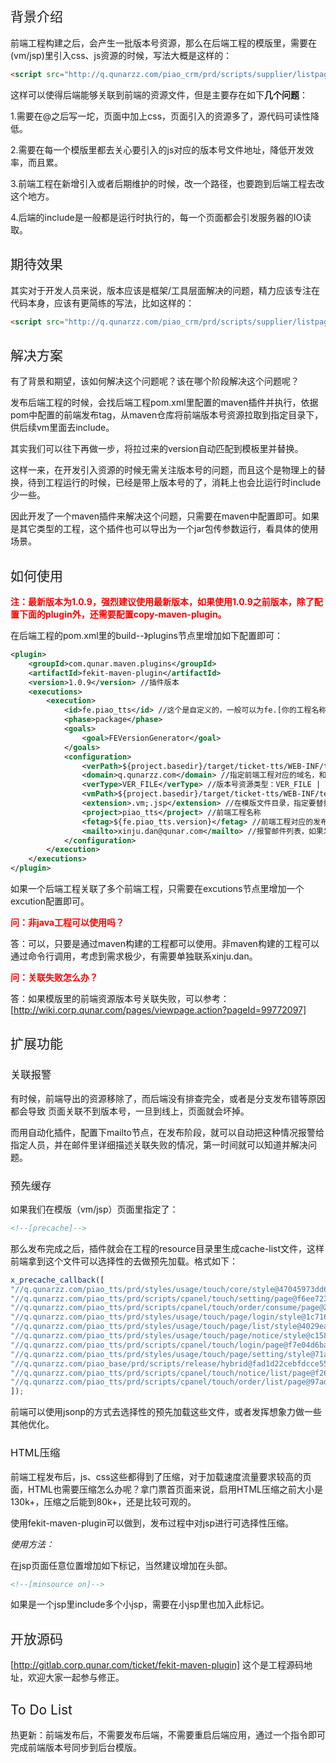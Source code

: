 <h2 style="font-weight: normal"> 背景介绍 </h2>

前端工程构建之后，会产生一批版本号资源，那么在后端工程的模版里，需要在(vm/jsp)里引入css、js资源的时候，写法大概是这样的：

```html
<script src="http://q.qunarzz.com/piao_crm/prd/scripts/supplier/listpage@#include("/include/ver/scripts/supplier/listpage.js.ver").js" type="text/javascript" charset="utf-8"></script>
```

这样可以使得后端能够关联到前端的资源文件，但是主要存在如下**几个问题**：

1.需要在@之后写一坨，页面中加上css，页面引入的资源多了，源代码可读性降低。

2.需要在每一个模版里都去关心要引入的js对应的版本号文件地址，降低开发效率，而且累。

3.前端工程在新增引入或者后期维护的时候，改一个路径，也要跑到后端工程去改这个地方。

4.后端的include是一般都是运行时执行的，每一个页面都会引发服务器的IO读取。

<h2 style="font-weight: normal"> 期待效果 </h2>

其实对于开发人员来说，版本应该是框架/工具层面解决的问题，精力应该专注在代码本身，应该有更简练的写法，比如这样的：

```html
<script src="http://q.qunarzz.com/piao_crm/prd/scripts/supplier/listpage@ver.js" type="text/javascript" charset="utf-8"></script>
```

<h2 style="font-weight: normal"> 解决方案 </h2>

有了背景和期望，该如何解决这个问题呢？该在哪个阶段解决这个问题呢？

发布后端工程的时候，会找后端工程pom.xml里配置的maven插件并执行，依据pom中配置的前端发布tag，从maven仓库将前端版本号资源拉取到指定目录下，供后续vm里面去include。

其实我们可以往下再做一步，将拉过来的version自动匹配到模板里并替换。

这样一来，在开发引入资源的时候无需关注版本号的问题，而且这个是物理上的替换，待到工程运行的时候，已经是带上版本号的了，消耗上也会比运行时include少一些。

因此开发了一个maven插件来解决这个问题，只需要在maven中配置即可。如果是其它类型的工程，这个插件也可以导出为一个jar包传参数运行，看具体的使用场景。

<h2 style="font-weight: normal"> 如何使用 </h2>

<b style="color: red"> 注：最新版本为1.0.9，强烈建议使用最新版本，如果使用1.0.9之前版本，除了配置下面的plugin外，还需要配置copy-maven-plugin。 </b>

在后端工程的pom.xml里的build--》plugins节点里增加如下配置即可：

```xml
<plugin>
    <groupId>com.qunar.maven.plugins</groupId>
    <artifactId>fekit-maven-plugin</artifactId>
    <version>1.0.9</version> //插件版本
    <executions>
        <execution>
            <id>fe.piao_tts</id> //这个是自定义的，一般可以为fe.[你的工程名称]
            <phase>package</phase>
            <goals>
                <goal>FEVersionGenerator</goal>
            </goals>
            <configuration>
                <verPath>${project.basedir}/target/ticket-tts/WEB-INF/template/</verPath> //前端版本号资源存放目录，插件会根据fetag参数自动拉取
                <domain>q.qunarzz.com</domain> //指定前端工程对应的域名，和vm里实际引入的前端资源域名是匹配的
                <verType>VER_FILE</verType> //版本号资源类型：VER_FILE | VER_MAP,一般VER_FILE即可
                <vmPath>${project.basedir}/target/ticket-tts/WEB-INF/template/</vmPath> //前端模版文件目录
                <extension>.vm;.jsp</extension> //在模版文件目录，指定要替换模版类型
                <project>piao_tts</project> //前端工程名称
                <fetag>${fe.piao_tts.version}</fetag> //前端工程对应的发布tag，该参数一般由发布系统传进来。
                <mailto>xinju.dan@qunar.com</mailto> //报警邮件列表，如果发现有匹配不到版本号的情况，会邮件报警
            </configuration>
        </execution>
    </executions>
</plugin>
```

如果一个后端工程关联了多个前端工程，只需要在excutions节点里增加一个excution配置即可。

<b style="color: red">问：非java工程可以使用吗？</b>

答：可以，只要是通过maven构建的工程都可以使用。非maven构建的工程可以通过命令行调用，考虑到需求极少，有需要单独联系xinju.dan。

<b style="color: red">问：关联失败怎么办？</b>

答：如果模版里的前端资源版本号关联失败，可以参考：[http://wiki.corp.qunar.com/pages/viewpage.action?pageId=99772097]

<h2 style="font-weight: normal;"> 扩展功能 </h2>

<h3 style="font-weight: normal"> 关联报警 </h3>

有时候，前端导出的资源移除了，而后端没有排查完全，或者是分支发布错等原因都会导致 页面关联不到版本号，一旦到线上，页面就会坏掉。

而用自动化插件，配置下mailto节点，在发布阶段，就可以自动把这种情况报警给指定人员，并在邮件里详细描述关联失败的情况，第一时间就可以知道并解决问题。

<h3 style="font-weight: normal"> 预先缓存 </h3>

如果我们在模版（vm/jsp）页面里指定了：

```html
<!--[precache]-->
```

那么发布完成之后，插件就会在工程的resource目录里生成cache-list文件，这样前端拿到这个文件可以选择性的去做预先加载。格式如下：

```javascript
x_precache_callback([
"//q.qunarzz.com/piao_tts/prd/styles/usage/touch/core/style@47045973dd6e2d41c75aea17bbaf8d2d.css",
"//q.qunarzz.com/piao_tts/prd/scripts/cpanel/touch/setting/page@f6ee723939b02c382ba22725b3cd453a.js",
"//q.qunarzz.com/piao_tts/prd/scripts/cpanel/touch/order/consume/page@2e2dd4fc3939ed622aad02e56b7bbd22.js",
"//q.qunarzz.com/piao_tts/prd/styles/usage/touch/page/login/style@1c7164301c45726f7f7cedafaae41b6e.css",
"//q.qunarzz.com/piao_tts/prd/styles/usage/touch/page/list/style@4029ea60c4ab5081deb884aecaa61e32.css",
"//q.qunarzz.com/piao_tts/prd/styles/usage/touch/page/notice/style@c158e2066837e25cc428addf0c00d949.css",
"//q.qunarzz.com/piao_tts/prd/scripts/cpanel/touch/login/page@f7e04d6baba46cced50858f7fafd8818.js",
"//q.qunarzz.com/piao_tts/prd/styles/usage/touch/page/setting/style@71a8fbcdae43dd1c0f74111f88c522ea.css",
"//q.qunarzz.com/piao_base/prd/scripts/release/hybrid@fad1d22cebfdcce55ae669b99a5ad23f.js",
"//q.qunarzz.com/piao_tts/prd/scripts/cpanel/touch/notice/list/page@f26fd1c6ae4e6f997be0bf391d85762c.js",
"//q.qunarzz.com/piao_tts/prd/scripts/cpanel/touch/order/list/page@97ad1e7089b7dbd115fa3b4ae578482c.js"
]);
```

前端可以使用jsonp的方式去选择性的预先加载这些文件，或者发挥想象力做一些其他优化。

<h3 style="font-weight: normal"> HTML压缩 </h3>

前端工程发布后，js、css这些都得到了压缩，对于加载速度流量要求较高的页面，HTML也需要压缩怎么办呢？拿门票首页面来说，启用HTML压缩之前大小是130k+，压缩之后能到80k+，还是比较可观的。

使用fekit-maven-plugin可以做到，发布过程中对jsp进行可选择性压缩。

*使用方法：*

在jsp页面任意位置增加如下标记，当然建议增加在头部。

```html
<!--[minsource on]-->
```

如果是一个jsp里include多个小jsp，需要在小jsp里也加入此标记。

<h2 style="font-weight: normal"> 开放源码 </h2>

[http://gitlab.corp.qunar.com/ticket/fekit-maven-plugin] 这个是工程源码地址，欢迎大家一起参与修正。

<h2 style="font-weight: normal"> To Do List </h2>

热更新：前端发布后，不需要发布后端，不需要重启后端应用，通过一个指令即可完成前端版本号同步到后台模版。
